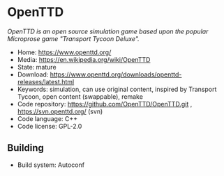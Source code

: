 # OpenTTD

_OpenTTD is an open source simulation game based upon the popular Microprose game "Transport Tycoon Deluxe"._

- Home: https://www.openttd.org/
- Media: https://en.wikipedia.org/wiki/OpenTTD
- State: mature
- Download: https://www.openttd.org/downloads/openttd-releases/latest.html
- Keywords: simulation, can use original content, inspired by Transport Tycoon, open content (swappable), remake
- Code repository: https://github.com/OpenTTD/OpenTTD.git , https://svn.openttd.org/ (svn)
- Code language: C++
- Code license: GPL-2.0

## Building

- Build system: Autoconf